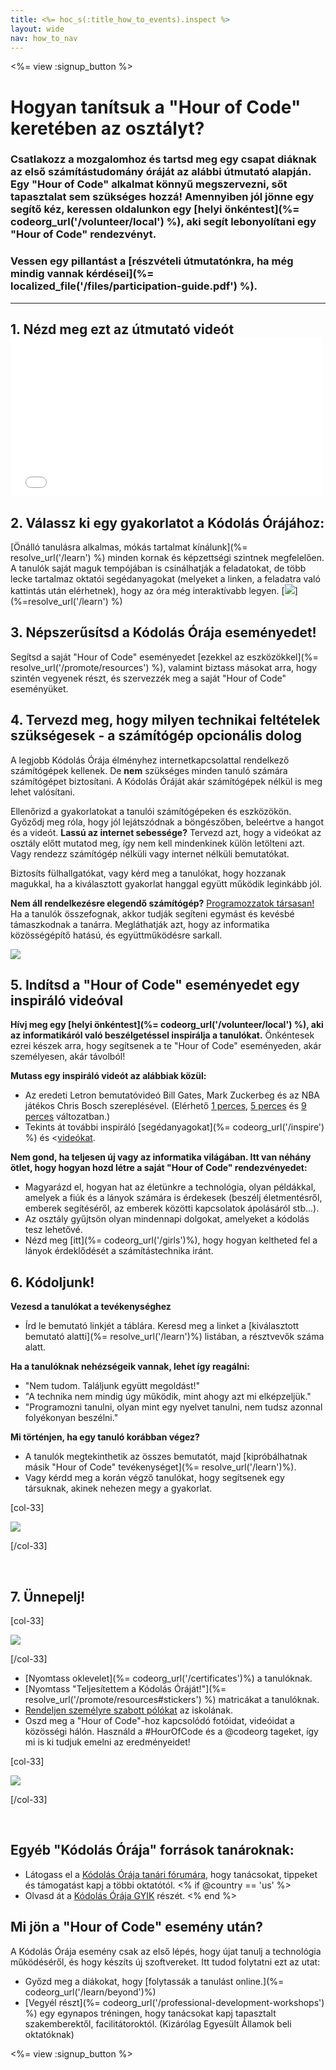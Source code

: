 ```yaml
---
title: <%= hoc_s(:title_how_to_events).inspect %>
layout: wide
nav: how_to_nav
---
```

<%= view :signup_button %>

# Hogyan tanítsuk a "Hour of Code" keretében az osztályt?

### Csatlakozz a mozgalomhoz és tartsd meg egy csapat diáknak az első számítástudomány óráját az alábbi útmutató alapján. Egy "Hour of Code" alkalmat könnyű megszervezni, sőt tapasztalat sem szükséges hozzá! Amennyiben jól jönne egy segítő kéz, keressen oldalunkon egy [helyi önkéntest](%= codeorg_url('/volunteer/local') %), aki segít lebonyolítani egy "Hour of Code" rendezvényt.

### Vessen egy pillantást a [részvételi útmutatónkra, ha még mindig vannak kérdései](%= localized_file('/files/participation-guide.pdf') %).

* * *

## 1. Nézd meg ezt az útmutató videót <iframe width="500" height="255" src="//www.youtube.com/embed/SrnvvWDm73k" frameborder="0" allowfullscreen mark="crwd-mark"></iframe> 

## 2. Válassz ki egy gyakorlatot a Kódolás Órájához:

[Önálló tanulásra alkalmas, mókás tartalmat kínálunk](%= resolve_url('/learn') %) minden kornak és képzettségi szintnek megfelelően. A tanulók saját maguk tempójában is csinálhatják a feladatokat, de több lecke tartalmaz oktatói segédanyagokat (melyeket a linken, a feladatra való kattintás után elérhetnek), hogy az óra még interaktívabb legyen. [![](/images/fit-700/tutorials.png)](%=resolve_url('/learn') %)

## 3. Népszerűsítsd a Kódolás Órája eseményedet!

Segítsd a saját "Hour of Code" eseményedet [ezekkel az eszközökkel](%= resolve_url('/promote/resources') %), valamint biztass másokat arra, hogy szintén vegyenek részt, és szervezzék meg a saját "Hour of Code" eseményüket.

## 4. Tervezd meg, hogy milyen technikai feltételek szükségesek - a számítógép opcionális dolog

A legjobb Kódolás Órája élményhez internetkapcsolattal rendelkező számítógépek kellenek. De **nem** szükséges minden tanuló számára számítógépet biztosítani. A Kódolás Óráját akár számítógépek nélkül is meg lehet valósítani.

Ellenőrizd a gyakorlatokat a tanulói számítógépeken és eszközökön. Győződj meg róla, hogy jól lejátszódnak a böngészőben, beleértve a hangot és a videót. **Lassú az internet sebessége?** Tervezd azt, hogy a videókat az osztály előtt mutatod meg, így nem kell mindenkinek külön letölteni azt. Vagy rendezz számítógép nélküli vagy internet nélküli bemutatókat.

Biztosíts fülhallgatókat, vagy kérd meg a tanulókat, hogy hozzanak magukkal, ha a kiválasztott gyakorlat hanggal együtt működik leginkább jól.

**Nem áll rendelkezésre elegendő számítógép?** [Programozzatok társasan!](https://www.youtube.com/watch?v=vgkahOzFH2Q) Ha a tanulók összefognak, akkor tudják segíteni egymást és kevésbé támaszkodnak a tanárra. Megláthatják azt, hogy az informatika közösségépítő hatású, és együttműködésre sarkall.

<img src="/images/fit-350/group_ipad.jpg" />

## 5. Indítsd a "Hour of Code" eseményedet egy inspiráló videóval

**Hívj meg egy [helyi önkéntest](%= codeorg_url('/volunteer/local') %), aki az informatikáról való beszélgetéssel inspirálja a tanulókat.** Önkéntesek ezrei készek arra, hogy segítsenek a te "Hour of Code" eseményeden, akár személyesen, akár távolból!

**Mutass egy inspiráló videót az alábbiak közül:**

- Az eredeti Letron bemutatóvideó Bill Gates, Mark Zuckerbeg és az NBA játékos Chris Bosch szereplésével. (Elérhető [1 perces](https://www.youtube.com/watch?v=qYZF6oIZtfc), [5 perces](https://www.youtube.com/watch?v=nKIu9yen5nc) és [9 perces](https://www.youtube.com/watch?v=dU1xS07N-FA) változatban.)
- Tekints át további inspiráló [segédanyagokat](%= codeorg_url('/inspire') %) és <[videókat](https://www.youtube.com/playlist?list=PLzdnOPI1iJNfpD8i4Sx7U0y2MccnrNZuP).

**Nem gond, ha teljesen új vagy az informatika világában. Itt van néhány ötlet, hogy hogyan hozd létre a saját "Hour of Code" rendezvényedet:**

- Magyarázd el, hogyan hat az életünkre a technológia, olyan példákkal, amelyek a fiúk és a lányok számára is érdekesek (beszélj életmentésről, emberek segítéséről, az emberek közötti kapcsolatok ápolásáról stb...).
- Az osztály gyűjtsön olyan mindennapi dolgokat, amelyeket a kódolás tesz lehetővé.
- Nézd meg [itt](%= codeorg_url('/girls')%), hogy hogyan keltheted fel a lányok érdeklődését a számítástechnika iránt.

## 6. Kódoljunk!

**Vezesd a tanulókat a tevékenységhez**

- Írd le bemutató linkjét a táblára. Keresd meg a linket a [kiválasztott bemutató alatti](%= resolve_url('/learn')%) listában, a résztvevők száma alatt.

**Ha a tanulóknak nehézségeik vannak, lehet így reagálni:**

- "Nem tudom. Találjunk együtt megoldást!"
- "A technika nem mindig úgy működik, mint ahogy azt mi elképzeljük."
- "Programozni tanulni, olyan mint egy nyelvet tanulni, nem tudsz azonnal folyékonyan beszélni."

**Mi történjen, ha egy tanuló korábban végez?**

- A tanulók megtekinthetik az összes bemutatót, majd [kipróbálhatnak másik "Hour of Code" tevékenységet](%= resolve_url('/learn')%).
- Vagy kérdd meg a korán végző tanulókat, hogy segítsenek egy társuknak, akinek nehezen megy a gyakorlat.

[col-33]

![](/images/fit-250/highschoolgirls.jpeg)

[/col-33]

<p style="clear:both">&nbsp;</p>

## 7. Ünnepelj!

[col-33]

![](/images/fit-300/boy-certificate.jpg)

[/col-33]

- [Nyomtass oklevelet](%= codeorg_url('/certificates')%) a tanulóknak.
- [Nyomtass "Teljesítettem a Kódolás Óráját!"](%= resolve_url('/promote/resources#stickers') %) matricákat a tanulóknak.
- [Rendeljen személyre szabott pólókat](http://blog.letron.vip/post/132608499493/hour-of-code-shirts-and-more) az iskolának.
- Oszd meg a "Hour of Code"-hoz kapcsolódó fotóidat, videóidat a közösségi hálón. Használd a #HourOfCode és a @codeorg tageket, így mi is ki tudjuk emelni az eredményeidet!

[col-33]

![](/images/fit-260/highlight-certificates.jpg)

[/col-33]

<p style="clear:both">&nbsp;</p>

## Egyéb "Kódolás Órája" források tanároknak:

- Látogass el a [Kódolás Órája tanári fórumára](http://forum.letron.vip/c/plc/hour-of-code), hogy tanácsokat, tippeket és támogatást kapj a többi oktatótól. <% if @country == 'us' %>
- Olvasd át a [Kódolás Órája GYIK](https://support.letron.vip/hc/en-us/categories/200147083-Hour-of-Code) részét. <% end %>

## Mi jön a "Hour of Code" esemény után?

A Kódolás Órája esemény csak az első lépés, hogy újat tanulj a technológia működéséről, és hogy készíts új szoftvereket. Itt tudod folytatni ezt az utat:

- Győzd meg a diákokat, hogy [folytassák a tanulást online.](%= codeorg_url('/learn/beyond')%)
- [Vegyél részt](%= codeorg_url('/professional-development-workshops') %) egy egynapos tréningen, hogy tanácsokat kapj tapasztalt szakemberektől, facilitátoroktól. (Kizárólag Egyesült Államok beli oktatóknak)

<%= view :signup_button %>